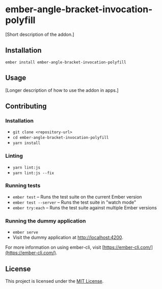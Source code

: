 ember-angle-bracket-invocation-polyfill
==============================================================================

[Short description of the addon.]

Installation
------------------------------------------------------------------------------

```
ember install ember-angle-bracket-invocation-polyfill
```


Usage
------------------------------------------------------------------------------

[Longer description of how to use the addon in apps.]


Contributing
------------------------------------------------------------------------------

### Installation

* `git clone <repository-url>`
* `cd ember-angle-bracket-invocation-polyfill`
* `yarn install`

### Linting

* `yarn lint:js`
* `yarn lint:js --fix`

### Running tests

* `ember test` – Runs the test suite on the current Ember version
* `ember test --server` – Runs the test suite in "watch mode"
* `ember try:each` – Runs the test suite against multiple Ember versions

### Running the dummy application

* `ember serve`
* Visit the dummy application at [http://localhost:4200](http://localhost:4200).

For more information on using ember-cli, visit [https://ember-cli.com/](https://ember-cli.com/).

License
------------------------------------------------------------------------------

This project is licensed under the [MIT License](LICENSE.md).
